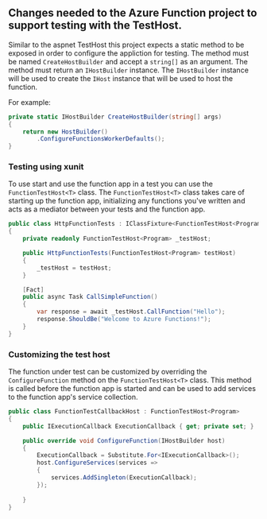 
## Changes needed to the Azure Function project to support testing with the TestHost.

Similar to the aspnet TestHost this project expects a static method to be exposed in order to configure the appliction for testing.  The method must be named `CreateHostBuilder` and accept a `string[]` as an argument.  The method must return an `IHostBuilder` instance.  The `IHostBuilder` instance will be used to create the `IHost` instance that will be used to host the function.
 
For example:
```csharp
private static IHostBuilder CreateHostBuilder(string[] args)
{
    return new HostBuilder()
        .ConfigureFunctionsWorkerDefaults();
}
```

### Testing using xunit

To use start and use the function app in a test you can use the `FunctionTestHost<T>` class. The `FunctionTestHost<T>` class takes care of starting up the function app, initializing any functions you've written and acts as a mediator between your tests and the function app.

```csharp
public class HttpFunctionTests : IClassFixture<FunctionTestHost<Program>>
{
    private readonly FunctionTestHost<Program> _testHost;

    public HttpFunctionTests(FunctionTestHost<Program> testHost)
    {
        _testHost = testHost;
    }

    [Fact]
    public async Task CallSimpleFunction()
    {
        var response = await _testHost.CallFunction("Hello");
        response.ShouldBe("Welcome to Azure Functions!");
    }
}
```

### Customizing the test host

The function under test can be customized by overriding the `ConfigureFunction` method on the `FunctionTestHost<T>` class.  This method is called before the function app is started and can be used to add services to the function app's service collection.

```csharp
public class FunctionTestCallbackHost : FunctionTestHost<Program>
{
    public IExecutionCallback ExecutionCallback { get; private set; }

    public override void ConfigureFunction(IHostBuilder host)
    {
        ExecutionCallback = Substitute.For<IExecutionCallback>();
        host.ConfigureServices(services =>
        {
            services.AddSingleton(ExecutionCallback);
        });
        
    }
}
```


